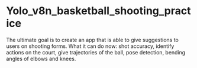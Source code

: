 # Yolo_v8n_basketball_shooting_practice
The  ultimate goal is to create an app that is able to give suggestions to users on shooting forms. What it can do now: shot accuracy, identify actions on the court, give trajectories of the ball, pose detection, bending angles of elbows and knees.
